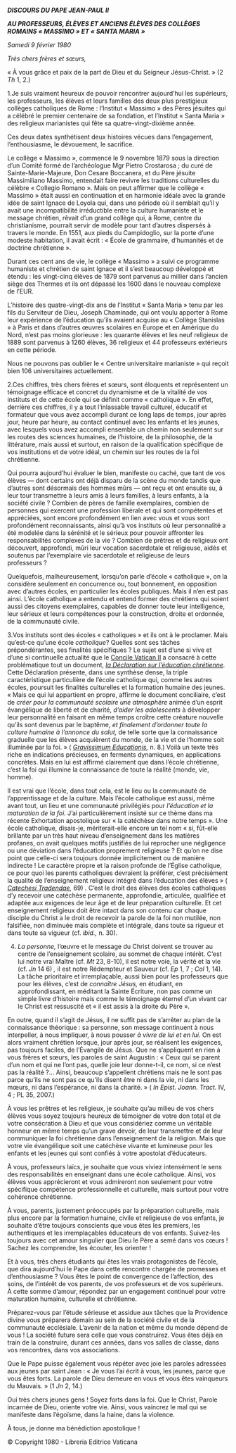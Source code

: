 ***DISCOURS DU PAPE JEAN-PAUL II***

***AU PROFESSEURS, ÉLÈVES ET ANCIENS ÉLÈVES DES COLLÈGES ROMAINS « MASSIMO » ET « SANTA* *MARIA* *»***

*Samedi 9 février 1980*

*Très chers frères et sœurs,*

« À vous grâce et paix de la part de Dieu et du Seigneur Jésus-Christ. » (2 *Th* 1, 2.)

1.Je suis vraiment heureux de pouvoir rencontrer aujourd’hui les supérieurs, les professeurs, les élèves et leurs familles des deux plus prestigieux collèges catholiques de Rome : l’Institut « Massimo » des Pères jésuites qui a célébré le premier centenaire de sa fondation, et l’Institut « Santa Maria » des religieux marianistes qui fête sa quatre-vingt-dixième année.

Ces deux dates synthétisent deux histoires vécues dans l’engagement, l’enthousiasme, le dévouement, le sacrifice.

Le collège « Massimo », commencé le 9 novembre 1879 sous la direction d’un Comité formé de l’archéologue Mgr Pietro Crostarosa ; du curé de Sainte-Marie-Majeure, Don Cesare Boccanera, et du Père jésuite Massimiliano Massimo, entendait faire revivre les traditions culturelles du célèbre « Collegio Romano ». Mais on peut affirmer que le collège « Massimo » était aussi en continuation et en harmonie idéale avec la grande idée de saint Ignace de Loyola qui, dans une période où il semblait qu’il y avait une incompatibilité irréductible entre la culture humaniste et le message chrétien, rêvait d’un grand collège qui, à Rome, centre du christianisme, pourrait servir de modèle pour tant d’autres dispersés à travers le monde. En 1551, aux pieds du Campidoglio, sur la porte d’une modeste habitation, il avait écrit : « École de grammaire, d’humanités et de doctrine chrétienne ».

Durant ces cent ans de vie, le collège « Massimo » a suivi ce programme humaniste et chrétien de saint Ignace et il s’est beaucoup développé et étendu : les vingt-cinq élèves de 1879 sont parvenus au millier dans l’ancien siège des Thermes et ils ont dépassé les 1600 dans le nouveau complexe de l’EUR.

L’histoire des quatre-vingt-dix ans de l’Institut « Santa Maria » tenu par les fils du Serviteur de Dieu, Joseph Chaminade, qui ont voulu apporter à Rome leur expérience de l’éducation qu’ils avaient acquise au « Collège Stanislas » à Paris et dans d’autres œuvres scolaires en Europe et en Amérique du Nord, n’est pas moins glorieuse : les quarante élèves et les neuf religieux de 1889 sont parvenus à 1260 élèves, 36 religieux et 44 professeurs extérieurs en cette période.

Nous ne pouvons pas oublier le « Centre universitaire marianiste » qui reçoit bien 106 universitaires actuellement.

2.Ces chiffres, très chers frères et sœurs, sont éloquents et représentent un témoignage efficace et concret du dynamisme et de la vitalité de vos instituts et de cette école qui se définit comme « catholique ». En effet, derrière ces chiffres, il y a tout l’inlassable travail culturel, éducatif et formateur que vous avez accompli durant ce long laps de temps, jour après jour, heure par heure, au contact continuel avec les enfants et les jeunes, avec lesquels vous avez accompli ensemble un chemin non seulement sur les routes des sciences humaines, de l’histoire, de la philosophie, de la littérature, mais aussi et surtout, en raison de la qualification spécifique de vos institutions et de votre idéal, un chemin sur les routes de la foi chrétienne.

Qui pourra aujourd’hui évaluer le bien, manifeste ou caché, que tant de vos élèves — dont certains ont déjà disparu de la scène du monde tandis que d’autres sont désormais des hommes mûrs — ont reçu et ont ensuite su, à leur tour transmettre à leurs amis à leurs familles, à leurs enfants, à la société civile ? Combien de pères de famille exemplaires, combien de personnes qui exercent une profession libérale et qui sont compétentes et appréciées, sont encore profondément en lien avec vous et vous sont profondément reconnaissants, ainsi qu’à vos instituts où leur personnalité a été modelée dans la sérénité et le sérieux pour pouvoir affronter les responsabilités complexes de la vie ? Combien de prêtres et de religieux ont découvert, approfondi, mûri leur vocation sacerdotale et religieuse, aidés et soutenus par l’exemplaire vie sacerdotale et religieuse de leurs professeurs ?

Quelquefois, malheureusement, lorsqu’on parle d’école « catholique », on la considère seulement en concurrence ou, tout bonnement, en opposition avec d’autres écoles, en particulier les écoles publiques. Mais il n’en est pas ainsi. L’école catholique a entendu et entend former des chrétiens qui soient aussi des citoyens exemplaires, capables de donner toute leur intelligence, leur sérieux et leurs compétences pour la construction, droite et ordonnée, de la communauté civile.

3.Vos instituts sont des écoles « catholiques » et ils ont à le proclamer. Mais qu’est-ce qu’une école *catholique*? Quelles sont ses tâches prépondérantes, ses finalités spécifiques ? Le sujet est d’une si vive et d’une si continuelle actualité que le [Concile Vatican II](http://localhost/archive/hist_councils/ii_vatican_council/index_fr.htm) a consacré à cette problématique tout un document, *[la Déclaration sur l’éducation chrétienne](http://localhost/archive/hist_councils/ii_vatican_council/documents/vat-ii_decl_19651028_gravissimum-educationis_fr.html).* Cette Déclaration présente, dans une synthèse dense, la triple caractéristique particulière de l’école catholique qui, comme les autres écoles, poursuit les finalités culturelles et la formation humaine des jeunes. « Mais ce qui lui appartient en propre, affirme le document conciliaire, c’est de *créer pour la communauté scolaire une atmosphère* animée d’un esprit évangélique de liberté et de charité, *d’aider les adolescents* à développer leur personnalité en faisant en même temps croître cette créature nouvelle qu’ils sont devenus par le baptême, *et finalement d’ordonner toute la culture humaine à l’annonce du salut,* de telle sorte que la connaissance graduelle que les élèves acquièrent du monde, de la vie et de l’homme soit illuminée par la foi. » ( *[Gravissimum Educationis](http://localhost/archive/hist_councils/ii_vatican_council/documents/vat-ii_decl_19651028_gravissimum-educationis_fr.html),* n. 8.) Voilà un texte très riche en indications précieuses, en ferments dynamiques, en applications concrètes. Mais en lui est affirmé clairement que dans l’école chrétienne, c’est la foi qui illumine la connaissance de toute la réalité (monde, vie, homme).

Il est vrai que l’école, dans tout cela, est le lieu ou la communauté de l’apprentissage et de la culture. Mais l’école catholique est aussi, même avant tout, un lieu et une communauté privilégiés pour *l’éducation et la maturation de la foi.* J’ai particulièrement insisté sur ce thème dans ma récente Exhortation apostolique sur « la catéchèse dans notre temps ». Une école catholique, disais-je, mériterait-elle encore un tel nom « si, fût-elle brillante par un très haut niveau d’enseignement dans les matières profanes, on avait quelques motifs justifiés de lui reprocher une négligence ou une déviation dans l’éducation proprement religieuse ? Et qu’on ne dise point que celle-ci sera toujours donnée implicitement ou de manière indirecte ! Le caractère propre et la raison profonde de l’Église catholique, ce pour quoi les parents catholiques devraient la préférer, c’est précisément la qualité de l’enseignement religieux intégré dans l’éducation des élèves » ( *[Catechesi Tradendae](/content/john-paul-ii/fr/apost_exhortations/documents/hf_jp-ii_exh_16101979_catechesi-tradendae.html),* 69) *.* C’est le droit des élèves des écoles catholiques d’y recevoir une catéchèse permanente, approfondie, articulée, qualifiée et adaptée aux exigences de leur âge et de leur préparation culturelle. Et cet enseignement religieux doit être intact dans son contenu car chaque disciple du Christ a le droit de recevoir la parole de la foi non mutilée, non falsifiée, non diminuée mais complète et intégrale, dans toute sa rigueur et dans toute sa vigueur (cf. *ibid.,* n. 30).

4. *La personne,* l’œuvre et le message du Christ doivent se trouver au centre de l’enseignement scolaire, au sommet de chaque intérêt. C’est lui notre vrai Maître (cf. *Mt* 23, 8-10), il est notre voie, la vérité et la vie (cf. *Jn* 14 6) *,* il est notre Rédempteur et Sauveur (cf. *Ep* 1, 7 ; *Col* 1, 14). La tâche prioritaire et irremplaçable, aussi bien pour les professeurs que pour les élèves, c’est de *connaître Jésus,* en étudiant, en approfondissant, en méditant la Sainte Écriture, non pas comme un simple livre d’histoire mais comme le témoignage éternel d’un vivant car le Christ est ressuscité et « il est assis à la droite du Père ».

En outre, quand il s’agit de Jésus, il ne suffit pas de s’arrêter au plan de la connaissance théorique : sa personne, son message continuent à nous interpeller, à nous impliquer, à nous pousser *à vivre de lui et en lui.* On est alors vraiment chrétien lorsque, jour après jour, se réalisent les exigences, pas toujours faciles, de l’Évangile de Jésus. Que ne s’appliquent en rien à vous frères et sœurs, les paroles de saint Augustin : « Ceux qui se parent d’un nom et qui ne l’ont pas, quelle joie leur donne-t-il, ce nom, si ce n’est pas la réalité ?… Ainsi, beaucoup s’appellent chrétiens mais ne le sont pas parce qu’ils ne sont pas ce qu’ils disent être ni dans la vie, ni dans les mœurs, ni dans l’espérance, ni dans la charité. » ( *In Epist. Joann. Tract.* IV, 4 ; PL 35, 2007.)

À vous les prêtres et les religieux, je souhaite qu’au milieu de vos chers élèves vous soyez toujours heureux de témoigner de votre don total et de votre consécration à Dieu et que vous considériez comme un véritable honneur en même temps qu’un grave devoir, de leur transmettre et de leur communiquer la foi chrétienne dans l’enseignement de la religion. Mais que votre vie évangélique soit une catéchèse vivante et lumineuse pour les enfants et les jeunes qui sont confiés à votre apostolat d’éducateurs.

À vous, professeurs laïcs, je souhaite que vous viviez intensément le sens des responsabilités en enseignant dans une école catholique. Ainsi, vos élèves vous apprécieront et vous admireront non seulement pour votre spécifique compétence professionnelle et culturelle, mais surtout pour votre cohérence chrétienne.

À vous, parents, justement préoccupés par la préparation culturelle, mais plus encore par la formation humaine, civile et religieuse de vos enfants, je souhaite d’être toujours conscients que vous êtes les premiers, les authentiques et les irremplaçables éducateurs de vos enfants. Suivez-les toujours avec cet amour singulier que Dieu le Père a semé dans vos cœurs ! Sachez les comprendre, les écouter, les orienter !

Et à vous, très chers étudiants qui êtes les vrais protagonistes de l’école, que dira aujourd’hui le Pape dans cette rencontre chargée de promesses et d’enthousiasme ? Vous êtes le point de convergence de l’affection, des soins, de l’intérêt de vos parents, de vos professeurs et de vos supérieurs. À cette somme d’amour, répondez par un engagement continuel pour votre maturation humaine, culturelle et chrétienne.

Préparez-vous par l’étude sérieuse et assidue aux tâches que la Providence divine vous préparera demain au sein de la société civile et de la communauté ecclésiale. L’avenir de la nation et même du monde dépend de vous ! La société future sera celle que vous construirez. Vous êtes déjà en train de la construire, durant ces années, dans vos salles de classe, dans vos rencontres, dans vos associations.

Que le Pape puisse également vous répéter avec joie les paroles adressées aux jeunes par saint Jean : « Je vous l’ai écrit à vous, les jeunes, parce que vous êtes forts. La parole de Dieu demeure en vous et vous êtes vainqueurs du Mauvais. » (1 *Jn* 2, 14.)

Oui très chers jeunes gens ! Soyez forts dans la foi. Que le Christ, Parole incarnée de Dieu, oriente votre vie. Ainsi, vous vaincrez le mal qui se manifeste dans l’égoïsme, dans la haine, dans la violence.

À tous, je donne ma bénédiction apostolique !

© Copyright 1980 - Libreria Editrice Vaticana